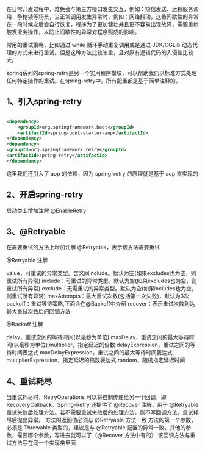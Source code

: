 在日常开发过程中，难免会与第三方接口发生交互，例如：短信发送、远程服务调用、争抢锁等场景，当正常调用发生异常时，例如：网络抖动，这些间歇性的异常在一段时候之后会自行恢复，程序为了更加健壮并且更不容易出现故障，需要重新触发业务操作，以防止间歇性的异常对程序照成的影响。

常用的重试策略，比如通过 while 循环手动重复调用或是通过 JDK/CGLib 动态代理的方式来进行重试。但是这种方法比较笨重，且对原有逻辑代码的入侵性比较大。

spring系列的spring-retry是另一个实用程序模块，可以帮助我们以标准方式处理任何特定操作的重试。在spring-retry中，所有配置都是基于简单注释的。


## 1、引入spring-retry
```xml

<dependency>
    <groupId>org.springframework.boot</groupId>
    <artifactId>spring-boot-starter-aop</artifactId>
</dependency>
<dependency>
<groupId>org.springframework.retry</groupId>
<artifactId>spring-retry</artifactId>
</dependency>
```
这里我们还引入了 aop 的依赖，因为 spring-retry 的原理就是基于 aop 来实现的


## 2、开启spring-retry
启动类上增加注解 @EnableRetry

## 3、@Retryable
在需要重试的方法上增加注解 @Retryable，表示该方法需要重试

@Retryable 注解

value，可重试的异常类型。含义同include。默认为空(如果excludes也为空，则重试所有异常)
include：可重试的异常类型。默认为空(如果excludes也为空，则重试所有异常)
exclude：无需重试的异常类型。默认为空(如果includes也为空，则重试所有异常)
maxAttempts：最大重试次数(包括第一次失败)，默认为3次
backoff：重试等待策略,下面会在@Backoff中介绍
recover：表示重试次数到达最大重试次数后的回调方法


@Backoff 注解

delay，重试之间的等待时间(以毫秒为单位)
maxDelay，重试之间的最大等待时间(以毫秒为单位)
multiplier，指定延迟的倍数
delayExpression，重试之间的等待时间表达式
maxDelayExpression，重试之间的最大等待时间表达式
multiplierExpression，指定延迟的倍数表达式
random，随机指定延迟时间

## 4、重试耗尽
当重试耗尽时，RetryOperations 可以将控制传递给另一个回调，即 RecoveryCallback。Spring-Retry 还提供了 @Recover 注解，用于 @Retryable 重试失败后处理方法。若不需要重试失败后的处理方法，则不写回调方法，重试耗尽后抛出异常。
方法的返回值必须与 @Retryable 方法一致
方法的第一个参数，必须是 Throwable 类型的，建议是与 @Retryable 配置的异常一致，其他的参数，需要哪个参数，写进去就可以了（@Recover 方法中有的）
该回调方法与重试方法写在同一个实现类里面